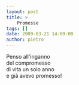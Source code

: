 ```yaml
---
layout: post
title: >
    Promesse
tags: []
date: 2009-03-21 14:09:00
author: pietro
---
```

Penso all'inganno<br/>del compromesso<br/>di vita un solo anno<br/>e già avevo promesso!
